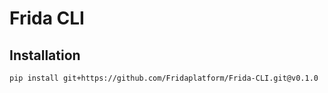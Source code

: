 # Frida CLI

## Installation

```
pip install git+https://github.com/Fridaplatform/Frida-CLI.git@v0.1.0
```
